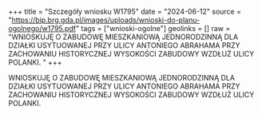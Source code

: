 +++
title = "Szczegóły wniosku W1795"
date = "2024-06-12"
source = "https://bip.brg.gda.pl/images/uploads/wnioski-do-planu-ogolnego/w1795.pdf"
tags = ["wnioski-ogolne"]
geolinks = []
raw = "WNIOSKUJĘ O ZABUDOWĘ MIESZKANIOWĄ JEDNORODZINNĄ DLA DZIAŁKI USYTUOWANEJ PRZY ULICY ANTONIEGO ABRAHAMA PRZY ZACHOWANIU HISTORYCZNEJ WYSOKOŚCI ZABUDOWY WZDŁUŻ ULICY POLANKI. "
+++

WNIOSKUJĘ O ZABUDOWĘ MIESZKANIOWĄ JEDNORODZINNĄ DLA DZIAŁKI
USYTUOWANEJ PRZY ULICY ANTONIEGO ABRAHAMA PRZY ZACHOWANIU HISTORYCZNEJ
WYSOKOŚCI ZABUDOWY WZDŁUŻ ULICY POLANKI.



